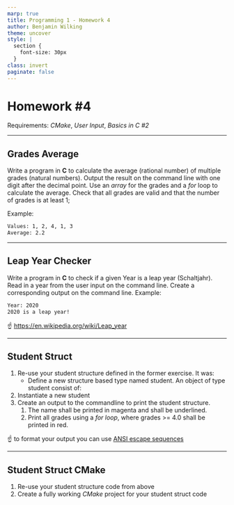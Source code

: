 ```yaml
---
marp: true
title: Programming 1 - Homework 4
author: Benjamin Wilking
theme: uncover
style: |
  section {
    font-size: 30px
  }
class: invert
paginate: false
---
```


# Homework #4

Requirements: *CMake*, *User Input*, *Basics in C #2*

---

## Grades Average

Write a program in **C** to calculate the average (rational number) of multiple grades (natural numbers). Output the result on the command line with one digit after the decimal point. Use an *array* for the grades and a *for* loop to calculate the average. Check that all grades are valid and that the number of grades is at least 1;

Example:

```sh
Values: 1, 2, 4, 1, 3
Average: 2.2  
```

---

## Leap Year Checker

Write a program in **C** to check if a given Year is a leap year (Schaltjahr). Read in a year from the user input on the command line. Create a corresponding output on the command line.
Example:

```sh
Year: 2020
2020 is a leap year!
```

:point_up: https://en.wikipedia.org/wiki/Leap_year

---

## Student Struct

1. Re-use your student structure defined in the former exercise. It was:
   - Define a new structure based type named student. An object of type student consist of:
2. Instantiate a new student
3. Create an output to the commandline to print the student structure.
   1. The name shall be printed in magenta and shall be underlined.
   2. Print all grades using a *for loop*, where grades >= 4.0 shall be printed in red.

:point_up: to format your output you can use [ANSI escape sequences](https://stackoverflow.com/a/33206814)

---

## Student Struct CMake

1. Re-use your student structure code from above
2. Create a fully working *CMake* project for your student struct code
